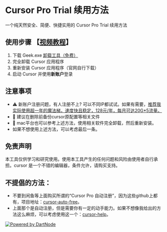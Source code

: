 # Cursor Pro Trial 续用方法

一个纯天然安全、简便、快捷实用的 Cursor Pro Trial 续用方法

## 使用步骤 【[视频教程](https://space.bilibili.com/3493076850968674/search/dynamic?keyword=cursor)】

1. 下载 Geek.exe [卸载工具（免费）](https://geekuninstaller.com/download/)
2. 完全卸载 Cursor 应用程序
3. 重新安装 Cursor 应用程序（官网自行下载）
4. 启动 Cursor 并使用**新账户**登录


## 注意事项

- ⚠️ 新账户注册问题，有人注册不上? 可以不同IP都试试。如果有需要，[推荐我实际使用超一年的魔法梯，速度快且稳定，128元/年，每月可达20G*5流量。](https://flowercloud.net/aff.php?aff=7344)
- 💾 建议在删除前备份cursor原配置等相关文件
- 🔄 mac平台也可以参考上述方法，使用相关软件完全卸载，然后重新安装。
- 如果不想使用上述方法，可以考虑最后一条。

## 免责声明

本工具仅供学习和研究使用。使用本工具产生的任何问题和风险由使用者自行承担。cursor 是一个不错的编辑器，条件允许，请购买支持。

## 不提倡的方法：

- 不要到闲鱼等上面购买所谓的“Cursor Pro 自动注册”，因为这些github上都有，项目地址：[cursor-auto-free](https://github.com/chengazhen/cursor-auto-free)。
- 上面那个是自动注册，但是需要你有一定的动手能力。如果不想像我给出的方法这么麻烦，可以考虑使用这一个：[cursor-help](https://github.com/Nikitosshow/cursor-help)。


[![Powered by DartNode](https://dartnode.com/branding/DN-Open-Source-sm.png)](https://dartnode.com "Powered by DartNode - Free VPS for Open Source")
